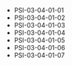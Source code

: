 <!--
    ATTENTION: This file was generated via gradle!
               Do NOT manually edit this file! Any such changes will be overwritten!
-->
* PSI-03-04-01-01
* PSI-03-04-01-02
* PSI-03-04-01-03
* PSI-03-04-01-04
* PSI-03-04-01-05
* PSI-03-04-01-06
* PSI-03-04-01-07
